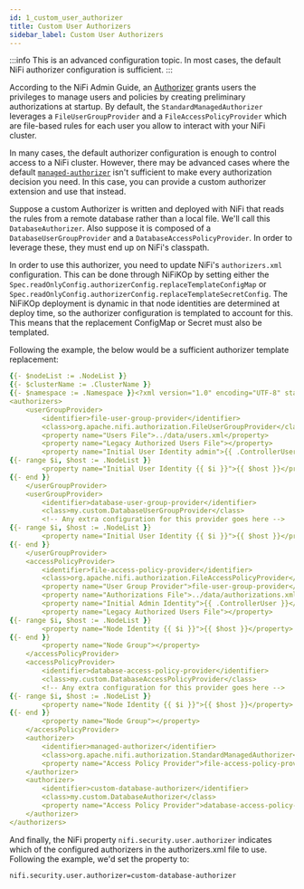 ```yaml
---
id: 1_custom_user_authorizer
title: Custom User Authorizers
sidebar_label: Custom User Authorizers
---
```


:::info
This is an advanced configuration topic. In most cases, the default NiFi authorizer configuration is sufficient.
:::

According to the NiFi Admin Guide, an [Authorizer](https://nifi.apache.org/docs/nifi-docs/html/administration-guide.html#authorizer-configuration) grants users the privileges to manage users and policies by creating preliminary authorizations at startup. By default, the `StandardManagedAuthorizer` leverages a `FileUserGroupProvider` and a `FileAccessPolicyProvider` which are file-based rules for each user you allow to interact with your NiFi cluster.

In many cases, the default authorizer configuration is enough to control access to a NiFi cluster. However, there may be advanced cases where the default [`managed-authorizer`](https://nifi.apache.org/docs/nifi-docs/html/administration-guide.html#standardmanagedauthorizer) isn't sufficient to make every authorization decision you need. In this case, you can provide a custom authorizer extension and use that instead.

Suppose a custom Authorizer is written and deployed with NiFi that reads the rules from a remote database rather than a local file. We'll call this `DatabaseAuthorizer`. Also suppose it is composed of a `DatabaseUserGroupProvider` and a `DatabaseAccessPolicyProvider`. In order to leverage these, they must end up on NiFi's classpath.

In order to use this authorizer, you need to update NiFi's `authorizers.xml` configuration. This can be done through NiFiKOp by setting either the `Spec.readOnlyConfig.authorizerConfig.replaceTemplateConfigMap` or `Spec.readOnlyConfig.authorizerConfig.replaceTemplateSecretConfig`. The NiFiKOp deployment is dynamic in that node identities are determined at deploy time, so the authorizer configuration is templated to account for this. This means that the replacement ConfigMap or Secret must also be templated.

Following the example, the below would be a sufficient authorizer template replacement:

```yaml
{{- $nodeList := .NodeList }}
{{- $clusterName := .ClusterName }}
{{- $namespace := .Namespace }}<?xml version="1.0" encoding="UTF-8" standalone="yes"?>
<authorizers>
    <userGroupProvider>
        <identifier>file-user-group-provider</identifier>
        <class>org.apache.nifi.authorization.FileUserGroupProvider</class>
        <property name="Users File">../data/users.xml</property>
        <property name="Legacy Authorized Users File"></property>
        <property name="Initial User Identity admin">{{ .ControllerUser }}</property>
{{- range $i, $host := .NodeList }}
        <property name="Initial User Identity {{ $i }}">{{ $host }}</property>
{{- end }}
    </userGroupProvider>
    <userGroupProvider>
        <identifier>database-user-group-provider</identifier>
        <class>my.custom.DatabaseUserGroupProvider</class>
        <!-- Any extra configuration for this provider goes here -->
{{- range $i, $host := .NodeList }}
        <property name="Initial User Identity {{ $i }}">{{ $host }}</property>
{{- end }}
    </userGroupProvider>
    <accessPolicyProvider>
        <identifier>file-access-policy-provider</identifier>
        <class>org.apache.nifi.authorization.FileAccessPolicyProvider</class>
        <property name="User Group Provider">file-user-group-provider</property>
        <property name="Authorizations File">../data/authorizations.xml</property>
        <property name="Initial Admin Identity">{{ .ControllerUser }}</property>
        <property name="Legacy Authorized Users File"></property>
{{- range $i, $host := .NodeList }}
        <property name="Node Identity {{ $i }}">{{ $host }}</property>
{{- end }}
		<property name="Node Group"></property>
    </accessPolicyProvider>
    <accessPolicyProvider>
        <identifier>database-access-policy-provider</identifier>
        <class>my.custom.DatabaseAccessPolicyProvider</class>
        <!-- Any extra configuration for this provider goes here -->
{{- range $i, $host := .NodeList }}
        <property name="Node Identity {{ $i }}">{{ $host }}</property>
{{- end }}
		<property name="Node Group"></property>
    </accessPolicyProvider>
    <authorizer>
        <identifier>managed-authorizer</identifier>
        <class>org.apache.nifi.authorization.StandardManagedAuthorizer</class>
        <property name="Access Policy Provider">file-access-policy-provider</property>
    </authorizer>
    <authorizer>
        <identifier>custom-database-authorizer</identifier>
        <class>my.custom.DatabaseAuthorizer</class>
        <property name="Access Policy Provider">database-access-policy-provider</property>
    </authorizer>
</authorizers>
```

And finally, the NiFi property `nifi.security.user.authorizer` indicates which of the configured authorizers in the authorizers.xml file to use. Following the example, we'd set the property to:

```sh
nifi.security.user.authorizer=custom-database-authorizer
```

